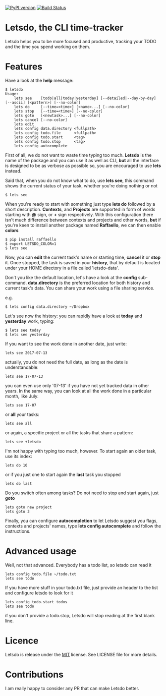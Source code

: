 [![PyPI version](https://badge.fury.io/py/letsdo.svg)](https://badge.fury.io/py/letsdo)
[![Build Status](https://travis-ci.org/clobrano/letsdo.svg?branch=master)](https://travis-ci.org/clobrano/letsdo)
# Letsdo, the CLI time-tracker

Letsdo helps you to be more focused and productive, tracking your TODO and the time you spend working on them.

# Features

Have a look at the **help** message:

```
$ letsdo
Usage:
    lets see    [todo|all|today|yesterday] [--detailed|--day-by-day] [--ascii] [<pattern>] [--no-color]
    lets do     [--time=<time>] [<name>...] [--no-color]
    lets stop   [--time=<time>] [--no-color]
    lets goto   [<newtask>...] [--no-color]
    lets cancel [--no-color]
    lets edit
    lets config data.directory <fullpath>
    lets config todo.file      <fullpath>
    lets config todo.start     <tag>
    lets config todo.stop      <tag>
    lets config autocomplete
```

First of all, we do not want to waste time typing too much. **Letsdo** is the name of the package and you can use it as well as CLI, **but** all the interface is designed to be as verbose as possible so, you are encouraged to use **lets** instead.

Said that, when you do not know what to do, use **lets see**, this command shows the current status of your task, whether you're doing nothing or not

```
$ lets see
```

When you're ready to start with something just type **lets do** followed by a short description. **Contexts**, and **Projects** are supported in form of words starting with **@** sign, or **+** sign respectively. With this configuration there isn't much difference between contexts and projects and other words, **but** if you're keen to install another package named **Raffaello**, we can then enable **colors**

```
$ pip install raffaello
$ export LETSDO_COLOR=1
$ lets see
```

Now, you can **edit** the current task's name or starting time, **cancel** it or **stop** it. Once stopped, the task is saved in your **history**, that by default is located under your HOME directory in a file called 'letsdo-data'.

Don't you like the default location, let's have a look at the **config** sub-command.
**data.directory** is the preferred location for both history and current task's data. You can share your work using a file sharing service.

e.g.

```
$ lets config data.directory ~/Dropbox
```

Let's see now the history: you can rapidly have a look at **today** and **yesterday** work, typing:

```
$ lets see today
$ lets see yesterday
```

If you want to see the work done in another date, just write:

```
lets see 2017-07-13
```

actually, you do not need the full date, as long as the date is understandable:

```
lets see 17-07-13
```

you can even use only '07-13' if you have not yet tracked data in other years.
In the same way, you can look at all the work done in a particular month, like July:

```
lets see 17-07
```

or **all** your tasks:

```
lets see all
```

or again, a specific project or all the tasks that share a pattern:

```
lets see +letsdo
```

I'm not happy with typing too much, however. To start again an older task, use its index:

```
lets do 10
```

or if you just one to start again the **last** task you stopped

```
lets do last
```

Do you switch often among tasks? Do not need to stop and start again, just **goto**

```
lets goto new project
lets goto 3
```

Finally, you can configure **autocompletion** to let Letsdo suggest you flags, contexts and projects' names, type **lets config autocomplete** and follow the instructions.

# Advanced usage

Well, not that advanced. Everybody has a todo list, so letsdo can read it

```
lets config todo.file ~/todo.txt
lets see todo
```

If you have more stuff in your todo.txt file, just provide an header to the list and configure letsdo to look for it

```
lets config todo.start todos
lets see todo
```

if you don't provide a todo.stop, Letsdo will stop reading at the first blank line.

# Licence
Letsdo is release under the [MIT](https://opensource.org/licenses/MIT) license. See LICENSE file for more details.


# Contributions
I am really happy to consider any PR that can make Letsdo better.
